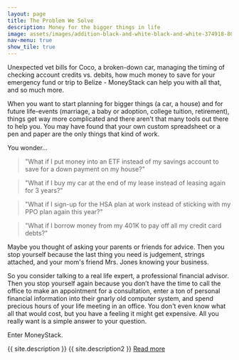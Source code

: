 ```yaml
---
layout: page
title: The Problem We Solve
description: Money for the bigger things in life
image: assets/images/addition-black-and-white-black-and-white-374918-800x533.jpg
nav-menu: true
show_tile: true
---
```


Unexpected vet bills for Coco, a broken-down car, managing the timing of checking account credits vs. debits, how much money to save for your emergency fund or trip to Belize - MoneyStack can help you with all that, and so much more. 

When you want to start planning for bigger things (a car, a house) and for future life-events (marriage, a baby or adoption, college tuition, retirement), things get way more complicated and there aren't that many tools out there to help you. You may have found that your own custom spreadsheet or a pen and paper are the only things that kind of work. 

You wonder... 

> "What if I put money into an ETF instead of my savings account to save for a down payment on my house?"

> "What if I buy my car at the end of my lease instead of leasing again for 3 years?"

> "What if I sign-up for the HSA plan at work instead of sticking with my PPO plan again this year?"

> "What if I borrow money from my 401K to pay off all my credit card debts?"

Maybe you thought of asking your parents or friends for advice.  Then you stop yourself because the last thing you need is judgement, strings attached, and your mom's friend Mrs. Jones knowing your business.

So you consider talking to a real life expert, a professional financial advisor. Then you stop yourself again because you don’t have the time to call the office to make an appointment for a consultation, enter a ton of personal financial information into their gnarly old computer system, and spend precious hours of your life meeting in an office. You don't even know what all that would cost, but you have a feeling it might get expensive.  All you really want is a simple answer to your question.

Enter MoneyStack.

{{ site.description }} {{ site.description2 }} [Read more](vision.html)

